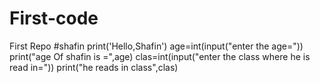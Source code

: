 # First-code
First Repo
#shafin
print('Hello,Shafin')
age=int(input("enter the age="))
print("age Of shafin is =",age)
clas=int(input("enter the class where he is read in="))
print("he reads in class",clas)
